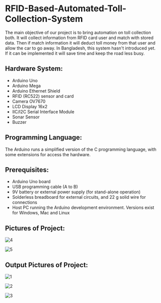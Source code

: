# RFID-Based-Automated-Toll-Collection-System
The main objective of our project is to bring automation on toll collection both. It will collect information from RFID card user and match with stored data. Then if match information it will deduct toll money from that user and allow the car to go away. In Bangladesh, this system hasn't introduced yet. If it can be implemented it will save time and keep the road less busy.

## Hardware System:
- Arduino Uno
- Arduino Mega
- Arduino Ethernet Shield
- RFID (RC522) sensor and card
- Camera OV7670
- LCD Display 16x2
- IIC/I2C Serial Interface Module
- Sonar Sensor
- Buzzer

## Programming Language:
The Arduino runs a simplified version of the C programming language, with some extensions for 
access the hardware.

## Prerequisites:
- Arduino Uno board
- USB programming cable (A to B)
- 9V battery or external power supply (for stand-alone operation)
- Solderless breadboard for external circuits, and 22 g solid wire for connections
- Host PC running the Arduino development environment. Versions exist for Windows, Mac and Linux

## Pictures of Project:
![4](https://github.com/rabbypathan/RFID-Based-Automated-Toll-Collection-System/assets/70917088/8ab954c1-1ad9-4e9d-b3ec-e9d5a01a9c68)

![5](https://github.com/rabbypathan/RFID-Based-Automated-Toll-Collection-System/assets/70917088/ae4d1d2d-4010-4329-9942-d98162e13d8b)

## Output Pictures of Project:
![1](https://github.com/rabbypathan/RFID-Based-Automated-Toll-Collection-System/assets/70917088/4f1adbf1-96b8-4eef-95f3-cc6860da032a)

![2](https://github.com/rabbypathan/RFID-Based-Automated-Toll-Collection-System/assets/70917088/67cd2a19-9376-43e2-bed8-739ead936d57)

![3](https://github.com/rabbypathan/RFID-Based-Automated-Toll-Collection-System/assets/70917088/f7ef8e7d-e0f8-4336-82ba-a5fdeef56510)



